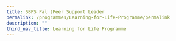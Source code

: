 ```yaml
---
title: SBPS Pal (Peer Support Leader
permalink: /programmes/Learning-for-Life-Programme/permalink
description: ""
third_nav_title: Learning for Life Programme
---
```

